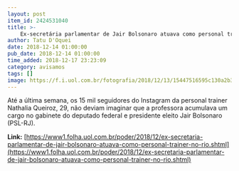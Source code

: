 ```yaml
---
layout: post
item_id: 2424531040
title: >-
    Ex-secretária parlamentar de Jair Bolsonaro atuava como personal trainer no Rio
author: Tatu D'Oquei
date: 2018-12-14 01:00:00
pub_date: 2018-12-14 01:00:00
time_added: 2018-12-17 23:23:09
category: avisamos
tags: []
image: https://f.i.uol.com.br/fotografia/2018/12/13/15447516595c130a2b32bea_1544751659_3x2_md.jpg
---
```


Até a última semana, os 15 mil seguidores do Instagram da personal trainer Nathalia Queiroz, 29, não deviam imaginar que a professora acumulava um cargo no gabinete do deputado federal e presidente eleito Jair Bolsonaro (PSL-RJ).

**Link:** [https://www1.folha.uol.com.br/poder/2018/12/ex-secretaria-parlamentar-de-jair-bolsonaro-atuava-como-personal-trainer-no-rio.shtml](https://www1.folha.uol.com.br/poder/2018/12/ex-secretaria-parlamentar-de-jair-bolsonaro-atuava-como-personal-trainer-no-rio.shtml)

